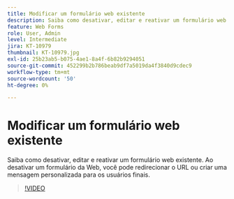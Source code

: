 ```yaml
---
title: Modificar um formulário web existente
description: Saiba como desativar, editar e reativar um formulário web existente
feature: Web Forms
role: User, Admin
level: Intermediate
jira: KT-10979
thumbnail: KT-10979.jpg
exl-id: 25b23ab5-b075-4ae1-8a4f-6b82b9294051
source-git-commit: 452299b2b786beab9df7a5019da4f3840d9cdec9
workflow-type: tm+mt
source-wordcount: '50'
ht-degree: 0%

---
```


# Modificar um formulário web existente

Saiba como desativar, editar e reativar um formulário web existente. Ao desativar um formulário da Web, você pode redirecionar o URL ou criar uma mensagem personalizada para os usuários finais.

>[!VIDEO](https://video.tv.adobe.com/v/346677?quality=12&learn=on&hidetitle=true)
